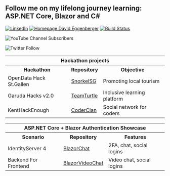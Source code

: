 <h2>Follow me on my lifelong journey learning: ASP.NET Core, Blazor and C#</h2>

<a href="https://www.linkedin.com/in/davideggenbergr/" rel="nofollow"><img src="https://camo.githubusercontent.com/94bcb4898fc9c4cdaf84e91675471832c2ac7203fba5a152cb084f49b4d5000f/68747470733a2f2f696d672e736869656c64732e696f2f62616467652f4c696e6b6564496e2d2d626c75653f6c6f676f3d6c696e6b6564696e267374796c653d736f6369616c" alt="LinkedIn" data-canonical-src="https://img.shields.io/badge/LinkedIn--blue?logo=linkedin&amp;style=social" style="max-width:100%;"></a>
<a href="https://www.davideggenberger.net">![Homepage David Eggenberger](https://shields.io/badge/-Homepage-blueviolet)</a>
[![Build Status](https://dev.azure.com/DavidEggenbergerMLSA/WebsitePersonal/_apis/build/status/DavidEggenberger.WebsitePersonal?branchName=main)](https://dev.azure.com/DavidEggenbergerMLSA/WebsitePersonal/_build/latest?definitionId=6&branchName=main)

![YouTube Channel Subscribers](https://img.shields.io/youtube/channel/subscribers/UCjF3nhEiIUdXZ-XIuF_ys1g?style=social)

![Twitter Follow](https://img.shields.io/twitter/follow/DavidEggenbergr?style=social)

<table>
  <tr><th colspan="3">Hackathon projects</th></tr>
  <tr>
    <th>Hackathon</th>
    <th>Repository</th>
    <th>Objective</th>
  </tr>
  <tr>
    <td>OpenData Hack St.Gallen</td>
    <td><a href="https://github.com/DavidEggenberger/HackathonSnorkelSG">SnorkelSG</a></td>
    <td>Promoting local tourism</td>
  </tr>
   <tr>
    <td>Garuda Hacks v2.0</td>
    <td><a href="https://github.com/DavidEggenberger/HackathonTeamTurtle">TeamTurtle</a></td>
    <td>Inclusive learning platform</td>
  </tr>
  <tr>
    <td>KentHackEnough</td>
    <td><a href="https://github.com/DavidEggenberger/HackathonCoderClan">CoderClan</a></td>
    <td>Social network for coders</td>
  </tr>
</table>
<table>
  <tr><th colspan="3">ASP.NET Core + Blazor Authentication Showcase</th></tr>
  <tr>
    <th>Scenario</th>
    <th>Repository</th>
    <th>Features</th>
  </tr>
  <tr>
    <td>IdentityServer 4</td>
    <td><a href="https://github.com/DavidEggenberger/BlazorChat">BlazorChat</a></td>
    <td>2FA, chat, social logins</td>
  </tr>
   <tr>
    <td>Backend For Frontend</td>
    <td><a href="https://github.com/DavidEggenberger/BlazorVideoChat">BlazorVideoChat</a></td>
    <td>Video chat, social logins</td>
  </tr>
</table>
